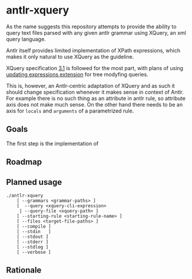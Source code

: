 # antlr-xquery

As the name suggests this repository attempts to provide the ability to query text files parsed with any given antlr grammar
using XQuery, an xml query language.

Antlr itself provides limited implementation of XPath expressions, which makes it only natural to use XQuery as the guideline.

XQuery specification [3.1](https://www.w3.org/TR/xquery-31/) is followed for the most part,
with plans of using [updating expressions extension](https://www.w3.org/TR/xquery-update-30/#id-updating-expressions)
for tree modyfing queries.

This is, however, an Antlr-centric adaptation of XQuery and as such it should change specification whenever it makes sense in context of Antlr.
For example there is no such thing as an attribute in antlr rule, so attribute axis does not make much sense.
On the other hand there needs to be an axis for `locals` and `arguments` of a parametrized rule.



## Goals

The first step is the implementation of


## Roadmap


## Planned usage
<!-- -l --language > -->
```
./antlr-xquery
    [ --grammars <grammar-paths> ]
    [  --query <xquery-cli-expression>
     | --query-file <xquery-path> ]
    [ --starting-rule <starting-rule-name> ]
    [ --files <target-file-paths> ]
    [ --compile ]
    [ --stdin	]
    [ --stdout ]
    [ --stderr ]
    [ --stdlog ]
    [ --verbose ]
```

## Rationale


